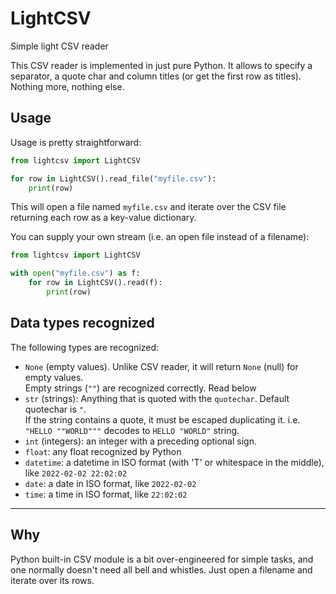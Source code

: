 # LightCSV

Simple light CSV reader

This CSV reader is implemented in just pure Python. It allows to specify a separator, a quote char and
column titles (or get the first row as titles). Nothing more, nothing else.

## Usage

Usage is pretty straightforward:

```python
from lightcsv import LightCSV

for row in LightCSV().read_file("myfile.csv"):
    print(row)
```

This will open a file named `myfile.csv` and iterate over the CSV file returning each 
row as a key-value dictionary.

You can supply your own stream (i.e. an open file instead of a filename):

```python
from lightcsv import LightCSV

with open("myfile.csv") as f:
    for row in LightCSV().read(f):
        print(row)
```

 
## Data types recognized

The following types are recognized:

 * `None` (empty values). Unlike CSV reader, it will return `None` (null) for empty values. <br />
    Empty strings (`""`) are recognized correctly. Read below
 * `str` (strings): Anything that is quoted with the `quotechar`. Default quotechar is `"`. <br />
    If the string contains a quote, it must be escaped duplicating it. i.e. `"HELLO ""WORLD"""` decodes
    to `HELLO "WORLD"` string.
 * `int` (integers): an integer with a preceding optional sign.
 * `float`: any float recognized by Python
 * `datetime`: a datetime in ISO format (with 'T' or whitespace in the middle), like `2022-02-02 22:02:02`
 * `date`: a date in ISO format, like `2022-02-02`
 * `time`: a time in ISO format, like `22:02:02`
 

---

## Why

Python built-in CSV module is a bit over-engineered for simple tasks,
and one normally doesn't need all bell and whistles. Just open a filename and iterate over its rows.
